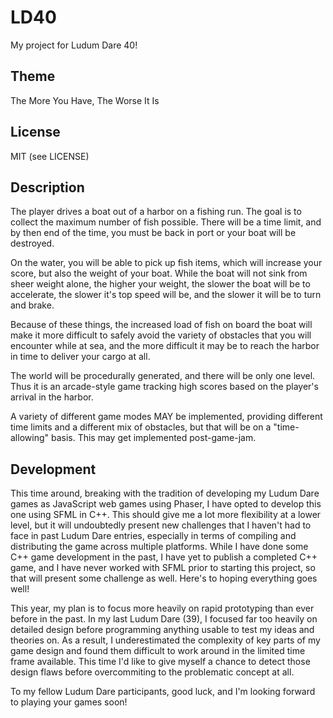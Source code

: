 # LD40

My project for Ludum Dare 40!

## Theme

The More You Have, The Worse It Is

## License

MIT (see LICENSE)

## Description

The player drives a boat out of a harbor on a fishing run. The goal is to
collect the maximum number of fish possible. There will be a time limit, and by
then end of the time, you must be back in port or your boat will be destroyed.

On the water, you will be able to pick up fish items, which will increase your
score, but also the weight of your boat. While the boat will not sink from sheer
weight alone, the higher your weight, the slower the boat will be to accelerate,
the slower it's top speed will be, and the slower it will be to turn and brake.

Because of these things, the increased load of fish on board the boat will make
it more difficult to safely avoid the variety of obstacles that you will
encounter while at sea, and the more difficult it may be to reach the harbor in
time to deliver your cargo at all.

The world will be procedurally generated, and there will be only one level. Thus
it is an arcade-style game tracking high scores based on the player's arrival
in the harbor.

A variety of different game modes MAY be implemented, providing different time
limits and a different mix of obstacles, but that will be on a "time-allowing"
basis. This may get implemented post-game-jam.

## Development

This time around, breaking with the tradition of developing my Ludum Dare games
as JavaScript web games using Phaser, I have opted to develop this one using
SFML in C++. This should give me a lot more flexibility at a lower level, but it
will undoubtedly present new challenges that I haven't had to face in past Ludum
Dare entries, especially in terms of compiling and distributing the game across
multiple platforms. While I have done some C++ game development in the past,
I have yet to publish a completed C++ game, and I have never worked with SFML
prior to starting this project, so that will present some challenge as well.
Here's to hoping everything goes well!

This year, my plan is to focus more heavily on rapid prototyping than ever
before in the past. In my last Ludum Dare (39), I focused far too heavily on
detailed design before programming anything usable to test my ideas and theories
on. As a result, I underestimated the complexity of key parts of my game design
and found them difficult to work around in the limited time frame available.
This time I'd like to give myself a chance to detect those design flaws before
overcommiting to the problematic concept at all.

To my fellow Ludum Dare participants, good luck, and I'm looking forward to
playing your games soon!
